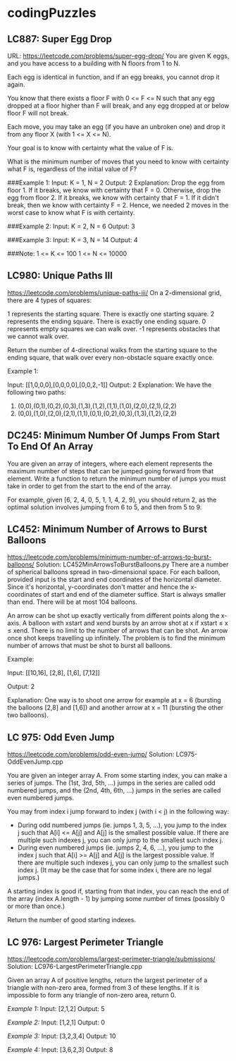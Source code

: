 # codingPuzzles

## LC887: Super Egg Drop
URL: https://leetcode.com/problems/super-egg-drop/
You are given K eggs, and you have access to a building with N floors from 1 to 
N. 

Each egg is identical in function, and if an egg breaks, you cannot drop it 
again.

You know that there exists a floor F with 0 <= F <= N such that any egg dropped 
at a floor higher than F will break, and any egg dropped at or below floor F 
will not break.

Each move, you may take an egg (if you have an unbroken one) and drop it from 
any floor X (with 1 <= X <= N). 

Your goal is to know with certainty what the value of F is.

What is the minimum number of moves that you need to know with certainty what F 
is, regardless of the initial value of F?

###Example 1:
Input: K = 1, N = 2
Output: 2
Explanation: 
Drop the egg from floor 1.  If it breaks, we know with certainty that F = 0.
Otherwise, drop the egg from floor 2.  If it breaks, we know with certainty that F = 1.
If it didn't break, then we know with certainty F = 2.
Hence, we needed 2 moves in the worst case to know what F is with certainty.

###Example 2:
Input: K = 2, N = 6
Output: 3

###Example 3:
Input: K = 3, N = 14
Output: 4
 
###Note:
1 <= K <= 100
1 <= N <= 10000

## LC980: Unique Paths III
https://leetcode.com/problems/unique-paths-iii/
On a 2-dimensional grid, there are 4 types of squares:

1 represents the starting square.  There is exactly one starting square.
2 represents the ending square.  There is exactly one ending square.
0 represents empty squares we can walk over.
-1 represents obstacles that we cannot walk over.

Return the number of 4-directional walks from the starting square to the ending square, 
that walk over every non-obstacle square exactly once.

Example 1:

Input: [[1,0,0,0],[0,0,0,0],[0,0,2,-1]]
Output: 2
Explanation: We have the following two paths: 
1. (0,0),(0,1),(0,2),(0,3),(1,3),(1,2),(1,1),(1,0),(2,0),(2,1),(2,2)
2. (0,0),(1,0),(2,0),(2,1),(1,1),(0,1),(0,2),(0,3),(1,3),(1,2),(2,2)

## DC245: Minimum Number Of Jumps From Start To End Of An Array
You are given an array of integers, where each element represents the maximum 
number of steps that can be jumped going forward from that element. Write a 
function to return the minimum number of jumps you must take in order to get 
from the start to the end of the array.

For example, given [6, 2, 4, 0, 5, 1, 1, 4, 2, 9], you should return 2, as the 
optimal solution involves jumping from 6 to 5, and then from 5 to 9.

## LC452: Minimum Number of Arrows to Burst Balloons
https://leetcode.com/problems/minimum-number-of-arrows-to-burst-balloons/
Solution: LC452MinArrowsToBurstBalloons.py
There are a number of spherical balloons spread in two-dimensional space. For 
each balloon, provided input is the start and end coordinates of the horizontal 
diameter. Since it's horizontal, y-coordinates don't matter and hence the 
x-coordinates of start and end of the diameter suffice. Start is always smaller 
than end. There will be at most 104 balloons.

An arrow can be shot up exactly vertically from different points along the 
x-axis. A balloon with xstart and xend bursts by an arrow shot at x 
if xstart ≤ x ≤ xend. There is no limit to the number of arrows that can be 
shot. An arrow once shot keeps travelling up infinitely. The problem is to find 
the minimum number of arrows that must be shot to burst all balloons.

Example:

Input:
[[10,16], [2,8], [1,6], [7,12]]

Output:
2

Explanation:
One way is to shoot one arrow for example at x = 6 (bursting the balloons [2,8] 
and [1,6]) and another arrow at x = 11 (bursting the other two balloons).

## LC 975: Odd Even Jump
https://leetcode.com/problems/odd-even-jump/
Solution: LC975-OddEvenJump.cpp

You are given an integer array A.  From some starting index, you can make a series of jumps.  The (1st, 3rd, 5th, ...) jumps in the series are called odd numbered jumps, and the (2nd, 4th, 6th, ...) jumps in the series are called even numbered jumps.

You may from index i jump forward to index j (with i < j) in the following way:

* During odd numbered jumps (ie. jumps 1, 3, 5, ...), you jump to the index j such that A[i] <= A[j] and A[j] is the smallest possible value.  If there are multiple such indexes j, you can only jump to the smallest such index j.
* During even numbered jumps (ie. jumps 2, 4, 6, ...), you jump to the index j such that A[i] >= A[j] and A[j] is the largest possible value.  If there are multiple such indexes j, you can only jump to the smallest such index j.
(It may be the case that for some index i, there are no legal jumps.)

A starting index is good if, starting from that index, you can reach the end of the array (index A.length - 1) by jumping some number of times (possibly 0 or more than once.)

Return the number of good starting indexes.

## LC 976: Largest Perimeter Triangle
https://leetcode.com/problems/largest-perimeter-triangle/submissions/
Solution: LC976-LargestPerimeterTriangle.cpp 

Given an array A of positive lengths, return the largest perimeter of a triangle with non-zero area, formed from 3 of these lengths.
If it is impossible to form any triangle of non-zero area, return 0.

*Example 1:*
Input: [2,1,2]
Output: 5

*Example 2:*
Input: [1,2,1]
Output: 0

*Example 3:*
Input: [3,2,3,4]
Output: 10

*Example 4:*
Input: [3,6,2,3]
Output: 8
